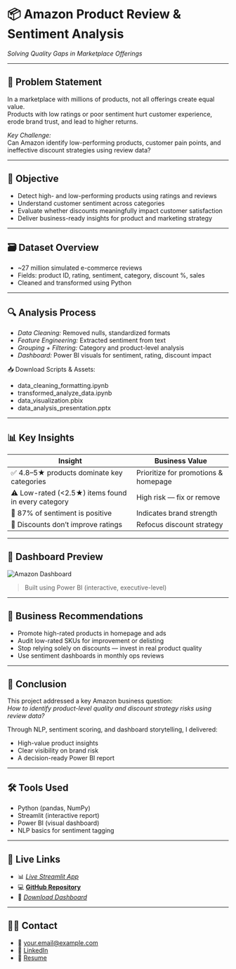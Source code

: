 # 📦 Amazon Product Review & Sentiment Analysis

*Solving Quality Gaps in Marketplace Offerings*

---

## 🧩 Problem Statement

In a marketplace with millions of products, not all offerings create equal value.  
Products with low ratings or poor sentiment hurt customer experience, erode brand trust, and lead to higher returns.  

*Key Challenge:*  
Can Amazon identify low-performing products, customer pain points, and ineffective discount strategies using review data?

---

## 🎯 Objective

- Detect high- and low-performing products using ratings and reviews  
- Understand customer sentiment across categories  
- Evaluate whether discounts meaningfully impact customer satisfaction  
- Deliver business-ready insights for product and marketing strategy  

---

## 🗃 Dataset Overview

- ~27 million simulated e-commerce reviews  
- Fields: product ID, rating, sentiment, category, discount %, sales  
- Cleaned and transformed using Python  

---

## 🔍 Analysis Process

- *Data Cleaning:* Removed nulls, standardized formats  
- *Feature Engineering:* Extracted sentiment from text  
- *Grouping + Filtering:* Category and product-level analysis  
- *Dashboard:* Power BI visuals for sentiment, rating, discount impact  

📥 Download Scripts & Assets:
- data_cleaning_formatting.ipynb
- transformed_analyze_data.ipynb
- data_visualization.pbix
- data_analysis_presentation.pptx

---

## 📊 Key Insights

| Insight | Business Value |
|--------|----------------|
| ✅ 4.8–5★ products dominate key categories | Prioritize for promotions & homepage |
| ⚠ Low-rated (<2.5★) items found in every category | High risk — fix or remove |
| 💬 87% of sentiment is positive | Indicates brand strength |
| 💸 Discounts don’t improve ratings | Refocus discount strategy |

---

## 📸 Dashboard Preview

![Amazon Dashboard](images/amazon_dashbord.jpg)

> Built using Power BI (interactive, executive-level)

---

## 📌 Business Recommendations

- Promote high-rated products in homepage and ads  
- Audit low-rated SKUs for improvement or delisting  
- Stop relying solely on discounts — invest in real product quality  
- Use sentiment dashboards in monthly ops reviews  

---

## 🧠 Conclusion

This project addressed a key Amazon business question:  
*How to identify product-level quality and discount strategy risks using review data?*

Through NLP, sentiment scoring, and dashboard storytelling, I delivered:
- High-value product insights  
- Clear visibility on brand risk  
- A decision-ready Power BI report

---

## 🛠 Tools Used

- Python (pandas, NumPy)
- Streamlit (interactive report)
- Power BI (visual dashboard)
- NLP basics for sentiment tagging

---

## 🔗 Live Links

- 📊 *[Live Streamlit App](https://your-streamlit-app-link.streamlit.app)*  
- 💻 **[GitHub Repository](https://github.com/yourusername/amazon-review-analysis)**  
- 📄 *[Download Dashboard](files/data_visualization.pbix)*  

---

## 🙋‍♂ Contact

- 📧 your.email@example.com  
- 🔗 [LinkedIn](https://linkedin.com/in/yourprofile)  
- 📁 [Resume](https://yourwebsite.com/resume.pdf)
